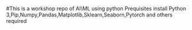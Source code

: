 #This is a workshop repo of AI\ML using python 
Prequisites
 install Python 3,Pip,Numpy,Pandas,Matplotlib,Sklearn,Seaborn,Pytorch and others required 
 
